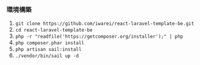 ### 環境構築
1. `git clone https://github.com/iwarei/react-laravel-template-be.git`
2. `cd react-laravel-template-be`
3. `php -r "readfile('https://getcomposer.org/installer');" | php`
4. `php composer.phar install`
5. `php artisan sail:install`
6. `./vendor/bin/sail up -d`

